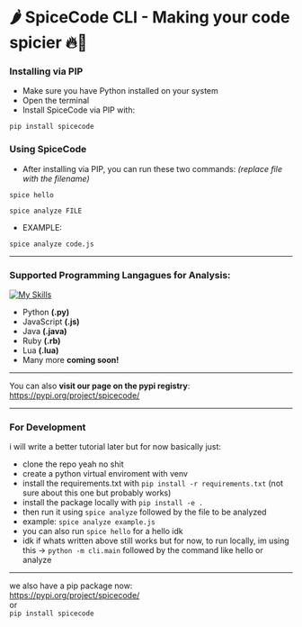 # 🌶️ SpiceCode CLI - Making your code spicier 🔥🥵


### Installing via PIP
- Make sure you have Python installed on your system
- Open the terminal
- Install SpiceCode via PIP with:
```
pip install spicecode
```

### Using SpiceCode
- After installing via PIP, you can run these two commands: *(replace file with the filename)*
```
spice hello
```
```
spice analyze FILE
```
- EXAMPLE: 
```
spice analyze code.js
```


---

### Supported Programming Langagues for Analysis:
[![My Skills](https://skillicons.dev/icons?i=python,js,java,ruby,lua&perline=5)](https://skillicons.dev)

- Python **(.py)**
- JavaScript **(.js)**
- Java **(.java)**
- Ruby **(.rb)**
- Lua **(.lua)**
- Many more **coming soon!**

---

You can also **visit our page on the pypi registry**: https://pypi.org/project/spicecode/

---


### For Development
i will write a better tutorial later but for now basically just:
- clone the repo yeah no shit
- create a python virtual enviroment with venv
- install the requirements.txt with ```pip install -r requirements.txt``` (not sure about this one but probably works)
- install the package locally with ```pip install -e . ```
- then run it using ```spice analyze``` followed by the file to be analyzed
- example: ```spice analyze example.js```
- you can also run ```spice hello``` for a hello idk
- idk if whats written above still works but for now, to run locally, im using this -> ```python -m cli.main``` followed by the command like hello or analyze

-----
we also have a pip package now:       
https://pypi.org/project/spicecode/     
or     
```pip install spicecode```     